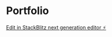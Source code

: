 # Portfolio

[Edit in StackBlitz next generation editor ⚡️](https://stackblitz.com/~/github.com/jiordiviera/Portfolio)